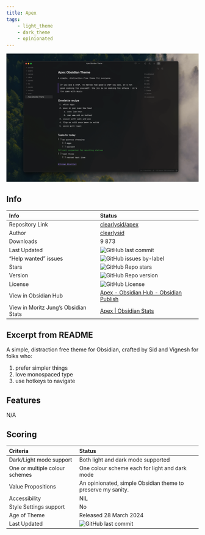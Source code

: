 ```yaml
---
title: Apex
tags:
    - light_theme 
    - dark_theme
    - opinionated
---
```


<img alt="Apex Theme Screenshot" src="https://raw.githubusercontent.com/clearlysid/apex/refs/heads/master/docs/cover.png">

## Info
| Info                                 | Status                                                                                                                                                                                                   |
| :----------------------------------- | :------------------------------------------------------------------------------------------------------------------------------------------------------------------------------------------------------- |
| Repository Link                      | [clearlysid/apex](https://github.com/clearlysid/apex)                                                                                                                                                    |
| Author                               | [clearlysid](https://github.com/clearlysid)                                                                                                                                                              |
| Downloads                            | 9 873                                                                                                                                                                                                    |
| Last Updated                         | <img alt="GitHub last commit" src="https://img.shields.io/github/last-commit/clearlysid/apex?color=573E7A&amp;label=last%20update&amp;logo=github&amp;style=for-the-badge" referrerpolicy="no-referrer"> |
| “Help wanted” issues                 | <img alt="GitHub issues by-label" src="https://img.shields.io/github/issues/clearlysid/apex/help%20wanted?color=573E7A&amp;logo=github&amp;style=for-the-badge" referrerpolicy="no-referrer">            |
| Stars                                | <img alt="GitHub Repo stars" src="https://img.shields.io/github/stars/clearlysid/apex?color=573E7A&amp;logo=github&amp;style=for-the-badge" referrerpolicy="no-referrer">                                |
| Version                              | <img alt="GitHub Repo version" src="https://img.shields.io/github/v/release/clearlysid/apex?color=573E7A&amp;logo=github&amp;style=for-the-badge&sort=semver" referrerpolicy="no-referrer">              |
| License                              | <img alt="GitHub License" src="https://img.shields.io/github/license/clearlysid/apex?style=for-the-badge" referrerpolicy="noreferrer">                                                                   |
| View in Obsidian Hub                 | [Apex \- Obsidian Hub \- Obsidian Publish](https://publish.obsidian.md/hub/02+-+Community+Expansions/02.05+All+Community+Expansions/Themes/Apex)                                                         |
| View in Moritz Jung’s Obsidian Stats | [Apex \| Obsidian Stats](https://www.moritzjung.dev/obsidian-stats/themes/apex/)                                                                                                                         |

## Excerpt from README
A simple, distraction free theme for Obsidian, crafted by Sid and Vignesh for folks who:

1. prefer simpler things  
2. love monospaced type  
3. use hotkeys to navigate

## Features
N/A

## Scoring
| Criteria | Status | 
| :--- | :--- | 
| Dark/Light mode support | Both light and dark mode supported | 
| One or multiple colour schemes | One colour scheme each for light and dark mode | 
| Value Propositions | An opinionated, simple Obsidian theme to preserve my sanity. | 
| Accessibility | NIL | 
| Style Settings support | No | 
| Age of Theme | Released 28 March 2024 | 
| Last Updated | <img alt="GitHub last commit" src="https://img.shields.io/github/last-commit/clearlysid/apex?color=573E7A&amp;label=last%20update&amp;logo=github&amp;style=for-the-badge" referrerpolicy="no-referrer"> |
